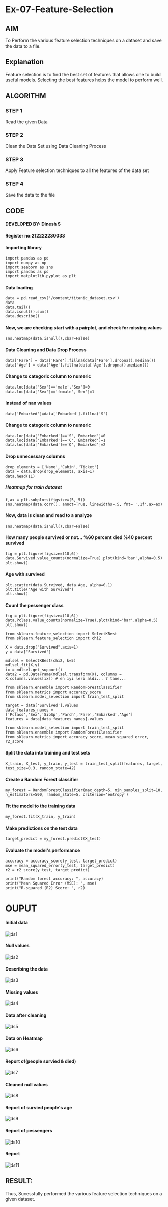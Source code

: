 # Ex-07-Feature-Selection
## AIM
To Perform the various feature selection techniques on a dataset and save the data to a file. 

## Explanation
Feature selection is to find the best set of features that allows one to build useful models.
Selecting the best features helps the model to perform well. 

## ALGORITHM
### STEP 1
Read the given Data
### STEP 2
Clean the Data Set using Data Cleaning Process
### STEP 3
Apply Feature selection techniques to all the features of the data set
### STEP 4
Save the data to the file

## CODE
#### DEVELOPED BY: Dinesh S
#### Register no:212222230033

#### Importing library
```
import pandas as pd
import numpy as np
import seaborn as sns
import pandas as pd
import matplotlib.pyplot as plt
```
#### Data loading
```
data = pd.read_csv('/content/titanic_dataset.csv')
data
data.tail()
data.isnull().sum()
data.describe()
```
#### Now, we are checking start with a pairplot, and check for missing values
```
sns.heatmap(data.isnull(),cbar=False)
```
#### Data Cleaning and Data Drop Process
```
data['Fare'] = data['Fare'].fillna(data['Fare'].dropna().median())
data['Age'] = data['Age'].fillna(data['Age'].dropna().median())
```
#### Change to categoric column to numeric
```
data.loc[data['Sex']=='male','Sex']=0
data.loc[data['Sex']=='female','Sex']=1
```
#### Instead of nan values
```
data['Embarked']=data['Embarked'].fillna('S')
```
#### Change to categoric column to numeric
```
data.loc[data['Embarked']=='S','Embarked']=0
data.loc[data['Embarked']=='C','Embarked']=1
data.loc[data['Embarked']=='Q','Embarked']=2
```
#### Drop unnecessary columns
```
drop_elements = ['Name','Cabin','Ticket']
data = data.drop(drop_elements, axis=1)
data.head(11)
```
##### Heatmap for train dataset
```
f,ax = plt.subplots(figsize=(5, 5))
sns.heatmap(data.corr(), annot=True, linewidths=.5, fmt= '.1f',ax=ax)
```
#### Now, data is clean and read to a analyze
```
sns.heatmap(data.isnull(),cbar=False)
```
#### How many people survived or not... %60 percent died %40 percent survived
```
fig = plt.figure(figsize=(18,6))
data.Survived.value_counts(normalize=True).plot(kind='bar',alpha=0.5)
plt.show()
```
#### Age with survived
```
plt.scatter(data.Survived, data.Age, alpha=0.1)
plt.title("Age with Survived")
plt.show()
```
#### Count the pessenger class
```
fig = plt.figure(figsize=(18,6))
data.Pclass.value_counts(normalize=True).plot(kind='bar',alpha=0.5)
plt.show()

from sklearn.feature_selection import SelectKBest
from sklearn.feature_selection import chi2

X = data.drop("Survived",axis=1)
y = data["Survived"]

mdlsel = SelectKBest(chi2, k=5)
mdlsel.fit(X,y)
ix = mdlsel.get_support()
data2 = pd.DataFrame(mdlsel.transform(X), columns = X.columns.values[ix]) # en iyi leri aldi... 7 tane...

from sklearn.ensemble import RandomForestClassifier
from sklearn.metrics import accuracy_score
from sklearn.model_selection import train_test_split

target = data['Survived'].values
data_features_names = ['Pclass','Sex','SibSp','Parch','Fare','Embarked','Age']
features = data[data_features_names].values

from sklearn.model_selection import train_test_split
from sklearn.ensemble import RandomForestClassifier
from sklearn.metrics import accuracy_score, mean_squared_error, r2_score
```
#### Split the data into training and test sets
```
X_train, X_test, y_train, y_test = train_test_split(features, target, test_size=0.3, random_state=42)
```
#### Create a Random Forest classifier
```
my_forest = RandomForestClassifier(max_depth=5, min_samples_split=10, n_estimators=500, random_state=5, criterion='entropy')
```
#### Fit the model to the training data
```
my_forest.fit(X_train, y_train)
```
#### Make predictions on the test data
```
target_predict = my_forest.predict(X_test)
```
#### Evaluate the model's performance
```
accuracy = accuracy_score(y_test, target_predict)
mse = mean_squared_error(y_test, target_predict)
r2 = r2_score(y_test, target_predict)

print("Random forest accuracy: ", accuracy)
print("Mean Squared Error (MSE): ", mse)
print("R-squared (R2) Score: ", r2)
```
# OUPUT

#### Initial data
![ds1](https://github.com/deepikasrinivasans/ODD2023-Datascience-Ex-07/assets/119393935/0c7ea6a1-3af6-4da3-a768-45d8bf28b5b5)
#### Null values
![ds2](https://github.com/deepikasrinivasans/ODD2023-Datascience-Ex-07/assets/119393935/ba019ad1-e3e9-4860-9abf-4b339cdf8c0e)
#### Describing the data
![ds3](https://github.com/deepikasrinivasans/ODD2023-Datascience-Ex-07/assets/119393935/c7d497e8-6bb5-484f-bfb7-79839fd2160c)
#### Missing values
![ds4](https://github.com/deepikasrinivasans/ODD2023-Datascience-Ex-07/assets/119393935/3e17a08d-37e3-4a83-b50e-75deee9921ff)
#### Data after cleaning
![ds5](https://github.com/deepikasrinivasans/ODD2023-Datascience-Ex-07/assets/119393935/64aaedae-1f96-4494-a37f-611c7105e046)
#### Data on Heatmap
![ds6](https://github.com/deepikasrinivasans/ODD2023-Datascience-Ex-07/assets/119393935/37b4d771-c859-4301-90ac-8e5d395dd80b)
#### Report of(people survied & died)
![ds7](https://github.com/deepikasrinivasans/ODD2023-Datascience-Ex-07/assets/119393935/d6057075-5667-4489-acd0-a69ab957f0b6)
#### Cleaned null values
![ds8](https://github.com/deepikasrinivasans/ODD2023-Datascience-Ex-07/assets/119393935/20ced343-c22b-42fd-b1e3-3d3452a6eb2c)
#### Report of survied people's age
![ds9](https://github.com/deepikasrinivasans/ODD2023-Datascience-Ex-07/assets/119393935/a534944f-a851-49d0-9257-96de303b7ad0)
#### Report of pessengers
![ds10](https://github.com/deepikasrinivasans/ODD2023-Datascience-Ex-07/assets/119393935/5b0a25a5-d406-4f59-8db8-fa8174f104ae)
#### Report
![ds11](https://github.com/deepikasrinivasans/ODD2023-Datascience-Ex-07/assets/119393935/38654355-ac3f-472a-85d2-8930ffc4a220)

## RESULT:
Thus, Sucessfully performed the various feature selection techniques on a given dataset.
